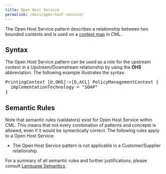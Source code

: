 ```yaml
---
title: Open Host Service
permalink: /docs/open-host-service/
---
```


The Open Host Service pattern describes a relationship between two bounded contexts and is used on a [context map](/docs/context-map/) in CML.

## Syntax
The Open Host Service pattern can be used as a role for the upstream context in a Upstream/Downstream relationship by using the **OHS** abbreviation.
The following example illustrates the syntax:

<div class="highlight"><pre><span></span>PrintingContext [<span class="k">U</span>,<span class="k">OHS</span>]-&gt;[<span class="k">D</span>,<span class="k">ACL</span>] PolicyManagementContext {
  <span class="k">implementationTechnology</span> = <span class="s">&quot;SOAP&quot;</span>
}
</pre></div>

## Semantic Rules
Note that semantic rules (validators) exist for Open Host Service within CML. This means that not every combination of patterns and concepts is allowed, even if it would be syntactically correct.
The following rules apply to a Open Host Service:

* The Open Host Service pattern is not applicable in a Customer/Supplier relationship.
 
For a summary of all semantic rules and further justifications, please consult [Language Semantics](/docs/language-model/).
